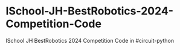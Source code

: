 # ISchool-JH-BestRobotics-2024-Competition-Code
ISchool JH BestRobotics 2024 Competition Code in #circuit-python
